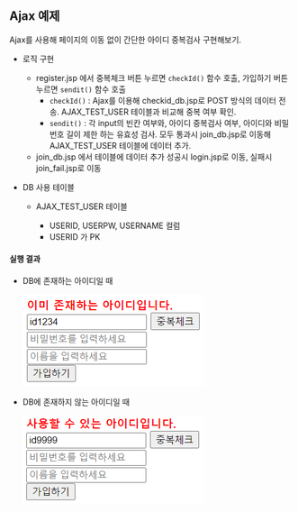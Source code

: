 ## Ajax 예제 

Ajax를 사용해 페이지의 이동 없이 간단한 아이디 중복검사 구현해보기.

- 로직 구현

  - register.jsp 에서 중복체크 버튼 누르면 `checkId()` 함수 호출, 가입하기 버튼 누르면 `sendit()` 함수 호출
    - `checkId()` : Ajax를 이용해 checkid_db.jsp로 POST 방식의 데이터 전송. AJAX_TEST_USER 테이블과 비교해 중복 여부 확인. 
    - `sendit()` : 각 input의 빈칸 여부와, 아이디 중복검사 여부, 아이디와 비밀번호 길이 제한 하는 유효성 검사. 모두 통과시 join_db.jsp로 이동해 AJAX_TEST_USER 테이블에 데이터 추가.
  - join_db.jsp 에서 테이블에 데이터 추가 성공시 login.jsp로 이동, 실패시 join_fail.jsp로 이동
- DB 사용 테이블

  - AJAX_TEST_USER 테이블

    - USERID, USERPW, USERNAME 컬럼
    - USERID 가 PK

#### 실행 결과

- DB에 존재하는 아이디일 때

  <img src="./00_ajax_prac/images/img1.png">

  

- DB에 존재하지 않는 아이디일 때

  <img src="./00_ajax_prac/images/img2.png">





